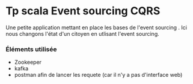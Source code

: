 # Tp scala Event sourcing CQRS 

Une petite application mettant en place les bases de l'event sourcing . Ici nous changons l'état d'un citoyen en utlisant l'event sourcing. 

### Éléments utilisée

- Zookeeper 
- kafka
- postman afin de lancer les requete (car il n'y a pas d'interface web)


